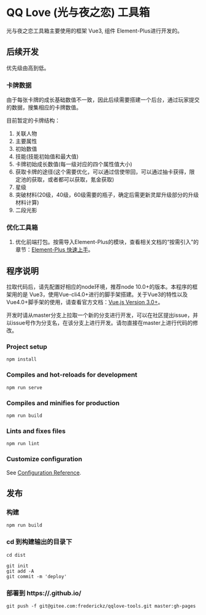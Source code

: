 # QQ Love (光与夜之恋) 工具箱
光与夜之恋工具箱主要使用的框架 Vue3, 组件 Element-Plus进行开发的。

## 后续开发
优先级由高到低。

### 卡牌数据

由于每张卡牌的成长基础数值不一致，因此后续需要搭建一个后台，通过玩家提交的数据，搜集相应的卡牌数值。

目前暂定的卡牌结构：
1. 关联人物
2. 主要属性
3. 初始数值
4. 技能(技能初始值和最大值)
5. 卡牌初始成长数值(每一级对应的四个属性值大小)
6. 获取卡牌的途径(这个需要优化，可以通过信使带回，可以通过抽卡获得，限定池的获取，或者都可以获取，氪金获取)
7. 星级
8. 突破材料(20级，40级，60级需要的瓶子，确定后需更新灵犀升级部分的升级材料计算)
9. 二段光影

### 优化工具箱
1. 优化前端打包。按需导入Element-Plus的模块，查看相关文档的“按需引入”的章节：[Element-Plus 快速上手](https://element-plus.gitee.io/#/zh-CN/component/quickstart)。


## 程序说明
拉取代码后，请先配置好相应的node环境，推荐node 10.0+的版本。本程序的框架用的是 Vue3，使用Vue-cli4.0+进行的脚手架搭建。关于Vue3的特性以及Vue4.0+脚手架的使用，请查看官方文档：[Vue.js Version 3.0+](https://v3.cn.vuejs.org/guide/installation.html)。

开发时请从master分支上拉取一个新的分支进行开发，可以在社区提出issue，并以issue号作为分支名，在该分支上进行开发。请勿直接在master上进行代码的修改。

### Project setup
```
npm install
```

### Compiles and hot-reloads for development
```
npm run serve
```

### Compiles and minifies for production
```
npm run build
```

### Lints and fixes files
```
npm run lint
```

### Customize configuration
See [Configuration Reference](https://cli.vuejs.org/config/).

## 发布

### 构建
```
npm run build
```

### cd 到构建输出的目录下 
```
cd dist

git init
git add -A
git commit -m 'deploy'
```

### 部署到 https://<USERNAME>.github.io/<REPO>
```
git push -f git@gitee.com:frederickz/qqlove-tools.git master:gh-pages
```
